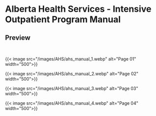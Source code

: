 # Alberta Health Services - Intensive Outpatient Program Manual


## Preview

<br>

{{< image src="/images/AHS/ahs_manual_1.webp" alt="Page 01" width="500">}}

{{< image src="/images/AHS/ahs_manual_2.webp" alt="Page 02" width="500">}}

{{< image src="/images/AHS/ahs_manual_3.webp" alt="Page 03" width="500">}}

{{< image src="/images/AHS/ahs_manual_4.webp" alt="Page 04" width="500">}}
